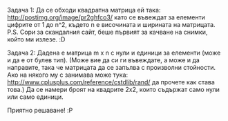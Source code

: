Задача 1:
Да се обходи квадратна матрица ей така:
http://postimg.org/image/pr2ghfco3/ като се въвеждат за елементи цифрите от 1 до n^2,
където n е височината и ширината на матрицата.
P.S. Сори за скандалния сайт, беше първият за качване на снимки, който ми излезе. :D

Задача 2:
Дадена е матрица m x n с нули и единици за елементи (може и да е от булев тип). (Може вие да си ги въвеждате, а може и да
направите, така че матрицата да се запълва с произволни стойности. Ако на някого му с занимава може тука:
http://www.cplusplus.com/reference/cstdlib/rand/ да прочете как става това.)
Да се намери броят на квадрите 2х2, които съдържат само нули или само единици.

Приятно решаване! :P
